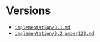 # Versions

- [`implementation/0.1.md`](implementation/0.1.md)
- [`implementation/0.2_amber128.md`](implementation/0.2_amber128.md)
